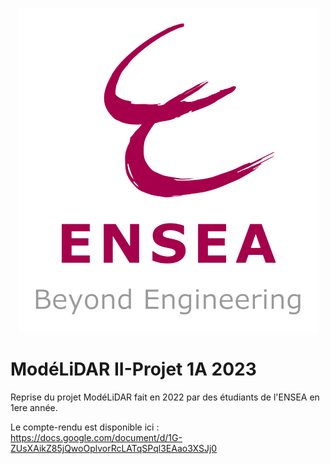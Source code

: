 <p align="center"> <img src="logo ENSEA.png" /> </p>

# ModéLiDAR II-Projet 1A 2023
Reprise du projet ModéLiDAR fait en 2022 par des étudiants de l'ENSEA en 1ere année.

Le compte-rendu est disponible ici : https://docs.google.com/document/d/1G-ZUsXAikZ85jQwoOplvorRcLATqSPql3EAao3XSJj0
